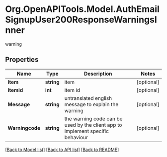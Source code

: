 # Org.OpenAPITools.Model.AuthEmailSignupUser200ResponseWarningsInner
warning

## Properties

Name | Type | Description | Notes
------------ | ------------- | ------------- | -------------
**Item** | **string** | item | [optional] 
**Itemid** | **int** | item id | [optional] 
**Message** | **string** | untranslated english message to explain the warning | [optional] 
**Warningcode** | **string** | the warning code can be used by the client app to implement specific behaviour | [optional] 

[[Back to Model list]](../README.md#documentation-for-models) [[Back to API list]](../README.md#documentation-for-api-endpoints) [[Back to README]](../README.md)

